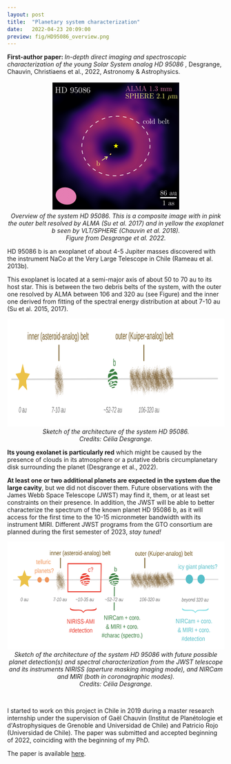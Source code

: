 ```yaml
---
layout: post
title:  "Planetary system characterization"
date:   2022-04-23 20:09:00
preview: fig/HD95086_overview.png
---
```



<b> First-author paper: </b> <i> In-depth direct imaging and spectroscopic characterization of the young Solar System analog HD 95086 </i>,  Desgrange, Chauvin, Christiaens et al., 2022, Astronomy & Astrophysics. 


<p align="center">
<img src="/fig/HD95086_overview.png" width="300" height="300">
<br> <i> Overview of the system HD 95086. This is a composite image with in pink the outer belt resolved by ALMA (Su et al. 2017) and in yellow the exoplanet b seen by VLT/SPHERE (Chauvin et al. 2018). <br> Figure from Desgrange et al. 2022. </i> <br>
</p>


HD 95086 b is an exoplanet of about 4-5 Jupiter masses discovered with the instrument NaCo at the Very Large Telescope in Chile (Rameau et al. 2013b).

This exoplanet is located at a semi-major axis of about 50 to 70 au to its host star. This is between the two debris belts of the system, with the outer one resolved by ALMA between 106 and 320 au (see Figure) and the inner one derived from fitting of the spectral energy distribution at about 7-10 au (Su et al. 2015, 2017).  


<p align="center">
<img src="/fig/fig_HD95086_sketch_architecture.png" height="250">
<br> <i> Sketch of the  architecture of the system HD 95086.  <br> Credits: Célia Desgrange. </i> <br>
</p>

<b>Its young exolanet is particularly red</b> which might be caused by the presence of clouds in its atmosphere or a putative debris circumplanetary disk surrounding the planet (Desgrange et al., 2022).


<b> At least one or two additional planets are expected in the system due the large cavity</b>, but we did not discover them. Future observations with the James Webb Space Telescope (JWST) may find it, them, or at least set constraints on their presence. In addition, the JWST will be able to better characterize the spectrum of the known planet HD 95086 b, as it will access for the first time to the 10-15 micronmeter bandwidth with its instrument MIRI. Different JWST programs from the GTO consortium are planned during the first semester of 2023, <i> stay tuned!</i>

<p align="center">
<img src="/fig/fig_HD95086_sketch_architecture_ext.png" height="250">
<br> <i> Sketch of the architecture of the system HD 95086 with future possible planet detection(s) and spectral characterization from the JWST telescope and its instruments NIRISS (aperture masking imaging mode), and NIRCam and MIRI (both in coronagraphic modes).   <br> Credits: Célia Desgrange. </i> <br>
</p>
<br> 


I started to work on this project in Chile in 2019 during a master research internship under the supervision of Gaël Chauvin (Institut de Planétologie et d'Astrophysiques de Grenoble and Universidad de Chile) and Patricio Rojo (Universidad de Chile). 
The paper was submitted and accepted beginning of 2022, coinciding with the beginning of my PhD. 


The paper is available <a href="https://ui.adsabs.harvard.edu/search/p_=0&q=%20%20author%3A%22%5Esu%22%20%20abs%3A%2295086%22&sort=date%20desc%2C%20bibcode%20desc
">here</a>.
